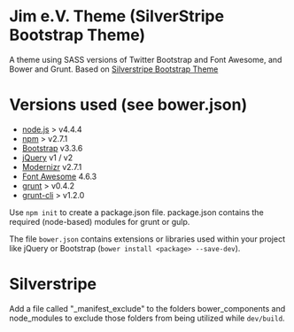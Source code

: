 # Jim e.V. Theme (SilverStripe Bootstrap Theme) #
A theme using SASS versions of Twitter Bootstrap and Font Awesome, and Bower and Grunt.
Based on [Silverstripe Bootstrap Theme](https://github.com/micschk/silverstripe-bootstrap-sass-basetheme)

# Versions used (see bower.json) #
- [node.js](https://nodejs.or "node") > v4.4.4
- [npm](https://www.npmjs.com/ "npm") > v2.7.1
- [Bootstrap](http://getbootstrap.com/ "Bootstrap") v3.3.6
- [jQuery](https://jquery.com/ "jQuery") v1 / v2
- [Modernizr](https://github.com/Modernizr/Modernizr "Modernizr") v2.7.1
- [Font Awesome](http://fontawesome.io/ "Font Awesome") 4.6.3
- [grunt](http://gruntjs.com/ "grunt") > v0.4.2
- [grunt-cli](https://github.com/gruntjs/grunt-cli "grunt-cli") > v1.2.0

Use `npm init` to create a package.json file.
package.json contains the required (node-based) modules for grunt or gulp.

The file `bower.json` contains extensions or libraries used within your project like jQuery or Bootstrap (`bower install <package> --save-dev`). 

# Silverstripe #
Add a file called "\_manifest\_exclude" to the folders bower\_components and node\_modules to exclude those folders from being utilized while `dev/build`. 

